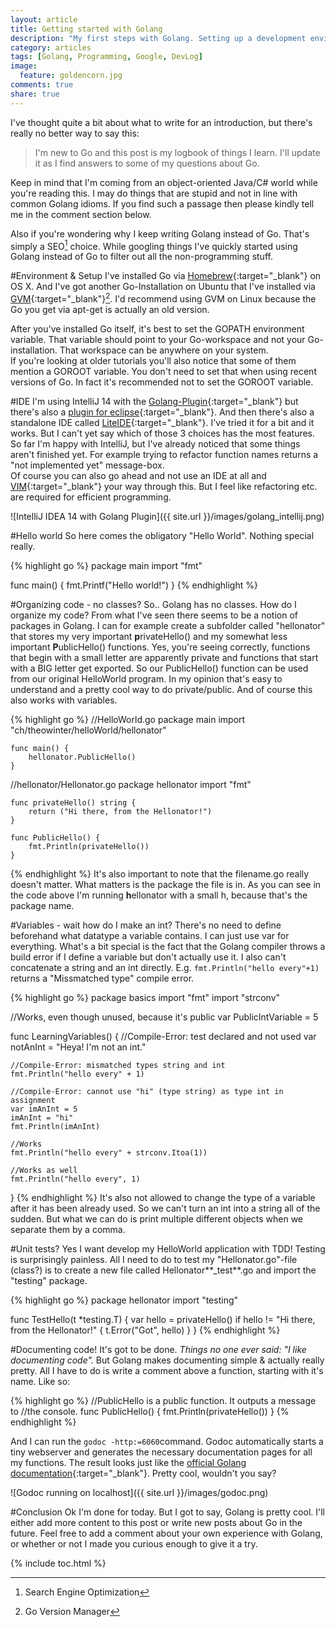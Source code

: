 ```yaml
---
layout: article
title: Getting started with Golang
description: "My first steps with Golang. Setting up a development environment, writing the obligatory 'Hello World' and learning the basics."
category: articles
tags: [Golang, Programming, Google, DevLog]
image:
  feature: goldencorn.jpg
comments: true
share: true
---
```


I've thought quite a bit about what to write for an introduction, but there's really no better way to say this:

>   I'm new to Go and this post is my logbook of things I learn. I'll update it as I find answers to some of my questions about Go.

Keep in mind that I'm coming from an object-oriented Java/C# world while you're reading this. I may do things
that are stupid and not in line with common Golang idioms. If you find such a passage then please kindly tell me
in the comment section below.

Also if you're wondering why I keep writing Golang instead of Go. That's simply a SEO[^1] choice. While googling things I've
quickly started using Golang instead of Go to filter out all the non-programming stuff.

#Environment & Setup
I've installed Go via [Homebrew](http://brew.sh/){:target="_blank"} on OS X. And I've got another Go-Installation on 
Ubuntu that I've installed via [GVM](https://github.com/moovweb/gvm){:target="_blank"}[^2]. I'd recommend using GVM on
Linux because the Go you get via apt-get is actually an old version.

After you've installed Go itself, it's best to set the GOPATH environment variable. That variable should point to your
Go-workspace and not your Go-installation. That workspace can be anywhere on your system.  
If you're looking at older tutorials you'll also notice that some of them mention a GOROOT variable. You don't need to 
set that when using recent versions of Go. In fact it's recommended not to set the GOROOT variable.

#IDE
I'm using IntelliJ 14 with the [Golang-Plugin](https://github.com/go-lang-plugin-org/go-lang-idea-plugin){:target="_blank"} 
but there's also a [plugin for eclipse](https://github.com/GoClipse/goclipse){:target="_blank"}.
And then there's also a standalone IDE called [LiteIDE](https://code.google.com/p/golangide/){:target="_blank"}. I've tried it for a bit 
and it works. But I can't yet say which of those 3 choices has the most features. So far I'm happy with IntelliJ, but I've already 
noticed that some things aren't finished yet. For example trying to refactor function names returns a "not implemented yet"
message-box.  
Of course you can also go ahead and not use an IDE at all and [VIM](http://vim.sexy){:target="_blank"} your way through this. 
But I feel like refactoring etc. are required for efficient programming.

![IntelliJ IDEA 14 with Golang Plugin]({{ site.url }}/images/golang_intellij.png) 

#Hello world
So here comes the obligatory "Hello World". Nothing special really.

{% highlight go %}
package main
import "fmt"

func main() {
	fmt.Printf("Hello world!")
}
{% endhighlight %}

#Organizing code - no classes?
So.. Golang has no classes. How do I organize my code? From what I've seen there seems to be a notion of packages
in Golang. I can for example create a subfolder called "hellonator" that stores my very important **p**rivateHello() and
my somewhat less important **P**ublicHello() functions. Yes, you're seeing correctly, functions that begin with a small letter
are apparently private and functions that start with a BIG letter get exported. So our PublicHello() function can be used
from our original HelloWorld program. In my opinion that's easy to understand and a pretty cool way to do private/public. 
And of course this also works with variables.

{% highlight go %}
//HelloWorld.go
    package main
    import "ch/theowinter/helloWorld/hellonator"

    func main() {
        hellonator.PublicHello()
    }
    
//hellonator/Hellonator.go
    package hellonator
    import "fmt"
    
    func privateHello() string {
        return ("Hi there, from the Hellonator!")
    }
    
    func PublicHello() {
        fmt.Println(privateHello())
    }
{% endhighlight %}
It's also important to note that the filename.go really doesn't matter. What matters is the package the file is in. As
you can see in the code above I'm running **h**ellonator with a small h, because that's the package name.

#Variables - wait how do I make an int?
There's no need to define beforehand what datatype a variable contains. I can just use var for everything. What's a 
bit special is the fact that the Golang compiler throws a build error if I define a variable but don't actually use it. 
I also can't concatenate a string and an int directly. E.g. `fmt.Println("hello every"+1)` returns a "Missmatched type" compile 
error.

{% highlight go %}
package basics
import "fmt"
import "strconv"

//Works, even though unused, because it's public
var PublicIntVariable = 5

func LearningVariables() {
	//Compile-Error: test declared and not used
	var notAnInt = "Heya! I'm not an int."

	//Compile-Error: mismatched types string and int
	fmt.Println("hello every" + 1)

	//Compile-Error: cannot use "hi" (type string) as type int in assignment
	var imAnInt = 5
	imAnInt = "hi"
	fmt.Println(imAnInt)

	//Works
	fmt.Println("hello every" + strconv.Itoa(1))
	
	//Works as well
	fmt.Println("hello every", 1)
}
{% endhighlight %}
It's also not allowed to change the type of a variable after it has been already used. So we can't turn an int into a string 
all of the sudden. But what we can do is print multiple different objects when we separate them by a comma.

#Unit tests? Yes I want develop my HelloWorld application with TDD!
Testing is surprisingly painless. All I need to do to test my "Hellonator.go"-file (class?) 
is to create a new file called Hellonator**_test**.go and import the "testing" package.

{% highlight go %}
package hellonator
import "testing"

func TestHello(t *testing.T) {
	var hello = privateHello()
	if hello != "Hi there, from the Hellonator!" {
		t.Error("Got", hello)
	}
}
{% endhighlight %}


#Documenting code! It's got to be done.
*Things no one ever said: "I like documenting code".* But Golang makes documenting simple & actually really pretty. 
All I have to do is write a comment above a function, starting with it's name. Like so:

{% highlight go %}
//PublicHello is a public function. It outputs a message to
//the console.
func PublicHello() {
	fmt.Println(privateHello())
}
{% endhighlight %}

And I can run the `godoc -http:=6060`command. Godoc automatically starts a tiny webserver and generates the necessary
documentation pages for all my functions. The result looks just like the [official Golang documentation](http://golang.org/pkg/){:target="_blank"}. 
Pretty cool, wouldn't you say?

![Godoc running on localhost]({{ site.url }}/images/godoc.png) 

#Conclusion
Ok I'm done for today. But I got to say, Golang is pretty cool. I'll either add more content to this post or write new posts 
about Go in the future. Feel free to add a comment about your own experience with Golang, or whether or not I made
you curious enough to give it a try.

[^1]: Search Engine Optimization
[^2]: Go Version Manager

{% include toc.html %}
 
